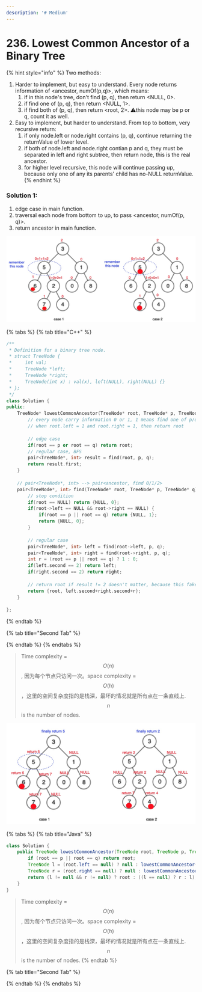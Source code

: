 ```yaml
---
description: '# Medium'
---
```


# 236. Lowest Common Ancestor of a Binary Tree

{% hint style="info" %}
Two methods:

1. Harder to implement, but easy to understand. Every node returns information of &lt;ancestor, numOf\(p,q\)&gt;, which means:
   1. if in this node's tree, don't find \(p, q\), then return &lt;NULL, 0&gt;.
   2. if find one of \(p, q\), then return &lt;NULL, 1&gt;.
   3. if find both of \(p, q\), then return &lt;root, 2&gt;. ⚠️this node may be p or q, count it as well.
2. Easy to implement, but harder to understand. From top to bottom, very recursive return:
   1. if only node.left or node.right contains \(p, q\), continue returning the returnValue of lower level.
   2. if both of node.left and node.right contian p and q, they must be separated in left and right subtree, then return node, this is the real ancestor. 
   3. for higher level recursive, this node will continue passing up, because only one of any its parents' child has no-NULL returnValue.
{% endhint %}

### Solution 1:

1. edge case in main function.
2. traversal each node from bottom to up, to pass &lt;ancestor, numOf\(p, q\)&gt;.
3. return ancestor in main function.

![Same logic is applied to two cases](.gitbook/assets/1593644843998.jpg)

{% tabs %}
{% tab title="C++" %}
```cpp
/**
 * Definition for a binary tree node.
 * struct TreeNode {
 *     int val;
 *     TreeNode *left;
 *     TreeNode *right;
 *     TreeNode(int x) : val(x), left(NULL), right(NULL) {}
 * };
 */
class Solution {
public:
    TreeNode* lowestCommonAncestor(TreeNode* root, TreeNode* p, TreeNode* q) {
        // every node carry information 0 or 1, 1 means find one of p/q, 0 means find none of them
        // when root.left = 1 and root.right = 1, then return root

        // edge case
        if(root == p or root == q) return root;
        // regular case, BFS
        pair<TreeNode*, int> result = find(root, p, q);
        return result.first;
    }
    
    // pair<TreeNode*, int> --> pair<ancestor, find 0/1/2>
    pair<TreeNode*, int> find(TreeNode* root, TreeNode* p, TreeNode* q) {
        // stop condition
        if(root == NULL) return {NULL, 0};
        if(root->left == NULL && root->right == NULL) {
            if(root == p || root == q) return {NULL, 1};
            return {NULL, 0};
        }
        
        // regular case
        pair<TreeNode*, int> left = find(root->left, p, q);
        pair<TreeNode*, int> right = find(root->right, p, q);
        int r = (root == p || root == q) ? 1 : 0;
        if(left.second == 2) return left;
        if(right.second == 2) return right;
        
        // return root if result != 2 doesn't matter, because this fake root will be replaced by real root eventually
        return {root, left.second+right.second+r};
    }

};
```
{% endtab %}

{% tab title="Second Tab" %}

{% endtab %}
{% endtabs %}

> Time complexity = $$O(n)$$ ,  因为每个节点只访问一次。space complexity = $$O(h)$$ ，这里的空间复杂度指的是栈深，最坏的情况就是所有点在一条直线上. $$n$$ is the number of nodes.

![Same logic is applied to two cases](.gitbook/assets/1%20%281%29.jpg)

{% tabs %}
{% tab title="Java" %}
```java
class Solution {
    public TreeNode lowestCommonAncestor(TreeNode root, TreeNode p, TreeNode q) {
        if (root == p || root == q) return root;
        TreeNode l = (root.left == null) ? null : lowestCommonAncestor(root.left, p, q);
        TreeNode r = (root.right == null) ? null : lowestCommonAncestor(root.right, p, q);
        return (l != null && r != null) ? root : ((l == null) ? r : l);
    }
}
```

> Time complexity = $$O(n)$$ ,  因为每个节点只访问一次。space complexity = $$O(h)$$ ，这里的空间复杂度指的是栈深，最坏的情况就是所有点在一条直线上. $$n$$ is the number of nodes.
{% endtab %}

{% tab title="Second Tab" %}

{% endtab %}
{% endtabs %}

